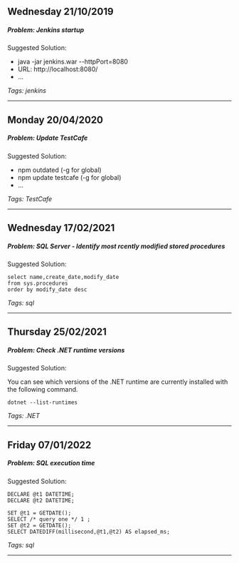 ## Wednesday 21/10/2019
##### Problem: Jenkins startup
Suggested Solution:
* java -jar jenkins.war --httpPort=8080
* URL: http://localhost:8080/
* ...

*Tags: jenkins*

---
## Monday 20/04/2020
##### Problem: Update TestCafe
Suggested Solution:
* npm outdated (-g for global)
* npm update testcafe (-g for global)
* ...

*Tags: TestCafe*

---
## Wednesday 17/02/2021
##### Problem: SQL Server - Identify most rcently modified stored procedures
Suggested Solution:
```
select name,create_date,modify_date
from sys.procedures
order by modify_date desc
```

*Tags: sql*

---
## Thursday 25/02/2021
##### Problem: Check .NET runtime versions
Suggested Solution:

You can see which versions of the .NET runtime are currently installed with the following command.
```
dotnet --list-runtimes
```

*Tags: .NET*

---
## Friday 07/01/2022
##### Problem: SQL execution time
Suggested Solution:
```
DECLARE @t1 DATETIME;
DECLARE @t2 DATETIME;

SET @t1 = GETDATE();
SELECT /* query one */ 1 ;
SET @t2 = GETDATE();
SELECT DATEDIFF(millisecond,@t1,@t2) AS elapsed_ms;
```

*Tags: sql*

---
